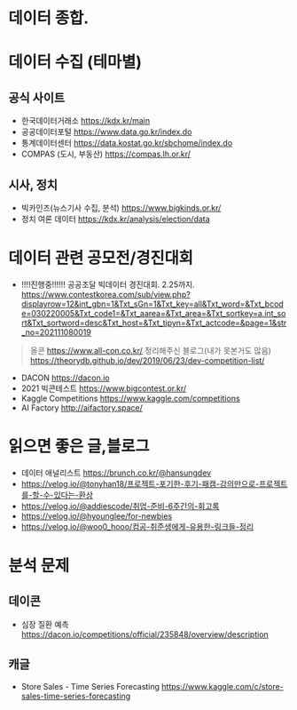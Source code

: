 # 데이터 종합.

# 데이터 수집 (테마별)
## 공식 사이트
- 한국데이터거래소 https://kdx.kr/main
- 공공데이터포털 https://www.data.go.kr/index.do
- 통계데이터센터 https://data.kostat.go.kr/sbchome/index.do
- COMPAS (도시, 부동산) https://compas.lh.or.kr/

## 시사, 정치
- 빅카인즈(뉴스기사 수집, 분석) https://www.bigkinds.or.kr/ 
- 정치 여론 데이터 https://kdx.kr/analysis/election/data


# 데이터 관련 공모전/경진대회
- !!!!진행중!!!!!! 공공조달 빅데이터 경진대회. 2.25까지. https://www.contestkorea.com/sub/view.php?displayrow=12&int_gbn=1&Txt_sGn=1&Txt_key=all&Txt_word=&Txt_bcode=030220005&Txt_code1=&Txt_aarea=&Txt_area=&Txt_sortkey=a.int_sort&Txt_sortword=desc&Txt_host=&Txt_tipyn=&Txt_actcode=&page=1&str_no=202111080019


> 올콘 https://www.all-con.co.kr/
> 정리해주신 블로그(내가 못본거도 많음) https://theorydb.github.io/dev/2019/06/23/dev-competition-list/

- DACON https://dacon.io
- 2021 빅콘테스트 https://www.bigcontest.or.kr/
- Kaggle Competitions https://www.kaggle.com/competitions
- AI Factory http://aifactory.space/

# 읽으면 좋은 글,블로그
- 데이터 애널리스트 https://brunch.co.kr/@hansungdev
- https://velog.io/@tonyhan18/프로젝트-포기한-후기-패캠-강의만으로-프로젝트를-할-수-있다는-환상
- https://velog.io/@addiescode/취업-준비-6주간의-회고록
- https://velog.io/@hyounglee/for-newbies
- https://velog.io/@woo0_hooo/컴공-취준생에게-유용한-링크들-정리


# 분석 문제
## 데이콘
- 심장 질환 예측 https://dacon.io/competitions/official/235848/overview/description

## 캐글
- Store Sales - Time Series Forecasting https://www.kaggle.com/c/store-sales-time-series-forecasting